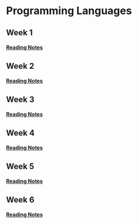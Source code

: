 # Programming Languages

## Week 1
#### [Reading Notes](https://www.dropbox.com/s/6ssg4tqm2jbh05v/lecture_slides-section1-section1sum.pdf)

## Week 2
#### [Reading Notes](https://www.dropbox.com/s/3bih7430gu60y0f/lecture_slides-section2-section2sum.pdf)

## Week 3
#### [Reading Notes](https://www.dropbox.com/s/di6icfiu8uhxcpd/proglang-002-lecture_slides-section3-section3sum.pdf)

## Week 4
#### [Reading Notes](https://www.dropbox.com/s/r3yd7xvr31i1nne/lecture_slides-section4-section4sum.pdf)

## Week 5
#### [Reading Notes](https://www.dropbox.com/s/khgjrz6pw7n00qx/proglang-002-lecture_slides-section5-section5sum.pdf)

## Week 6
#### [Reading Notes](https://www.dropbox.com/s/sxfje3s3gbbm9cb/proglang-002-lecture_slides-section6-section6sum.pdf)
